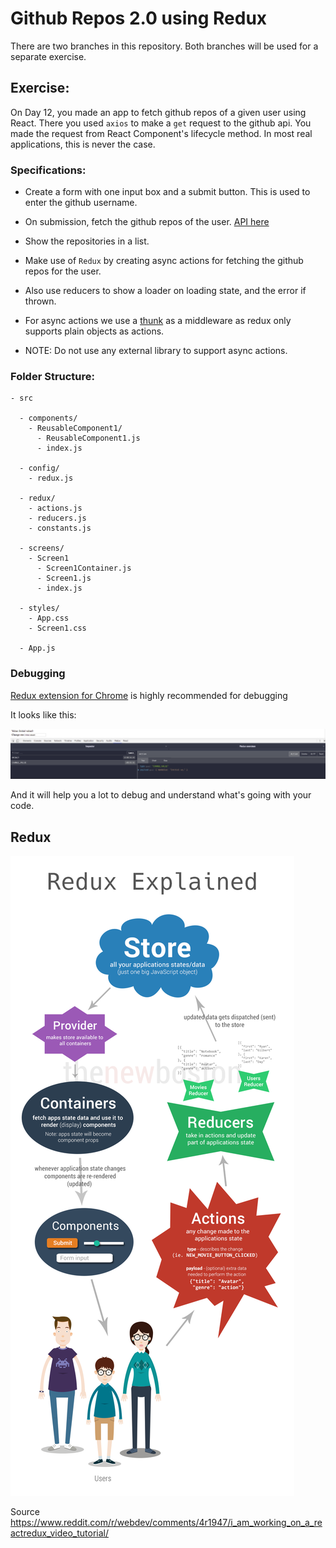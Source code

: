 # Github Repos 2.0 using Redux

There are two branches in this repository. Both branches will be used for a separate exercise.

## Exercise:
  On Day 12, you made an app to fetch github repos of a given user using React. There you used `axios` to make a `get` request to the github api. You made the request from React Component's lifecycle method. In most real applications, this is never the case.
  
  ### Specifications:

  - Create a form with one input box and a submit button. This is used to enter the github username.
  
  - On submission, fetch the github repos of the user. [API here](https://api.github.com/users/{username}/repos)

  - Show the repositories in a list.

  - Make use of `Redux` by creating async actions for fetching the github repos for the user.

  - Also use reducers to show a loader on loading state, and the error if thrown.

  - For async actions we use a [thunk](https://en.wikipedia.org/wiki/Thunk) as a middleware as redux only supports plain objects as actions.

  - NOTE: Do not use any external library to support async actions.

### Folder Structure:

    - src
      
      - components/
        - ReusableComponent1/
          - ReusableComponent1.js
          - index.js
      
      - config/
        - redux.js

      - redux/
        - actions.js
        - reducers.js
        - constants.js
      
      - screens/
        - Screen1
          - Screen1Container.js
          - Screen1.js
          - index.js

      - styles/
        - App.css
        - Screen1.css
      
      - App.js



### Debugging

[Redux extension for Chrome](https://chrome.google.com/webstore/detail/redux-devtools/lmhkpmbekcpmknklioeibfkpmmfibljd?hl=en) is highly recommended for debugging

It looks like this: 

![alt Extension image](./readme/extension.png)

And it will help you a lot to debug and understand what's going with your code.

## Redux

![alt Redux image](./readme/redux.png)

Source https://www.reddit.com/r/webdev/comments/4r1947/i_am_working_on_a_reactredux_video_tutorial/
